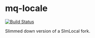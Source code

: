 mq-locale
=========

[![Build Status](https://travis-ci.org/milqmedia/mq-locale.svg?branch=master)](https://travis-ci.org/milqmedia/mq-locale)

Slimmed down version of a SlmLocal fork.
